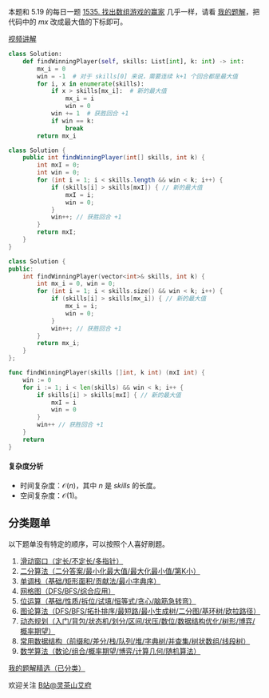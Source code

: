 本题和 5.19 的每日一题 [1535. 找出数组游戏的赢家](https://leetcode.cn/problems/find-the-winner-of-an-array-game/) 几乎一样，请看 [我的题解](https://leetcode.cn/problems/find-the-winner-of-an-array-game/solution/mo-ni-fu-ruo-gan-jin-jie-wen-ti-pythonja-zx17/)，把代码中的 $\textit{mx}$ 改成最大值的下标即可。

[视频讲解](https://www.bilibili.com/video/BV1Tx4y1b7wk/)

```py [sol-Python3]
class Solution:
    def findWinningPlayer(self, skills: List[int], k: int) -> int:
        mx_i = 0
        win = -1  # 对于 skills[0] 来说，需要连续 k+1 个回合都是最大值
        for i, x in enumerate(skills):
            if x > skills[mx_i]:  # 新的最大值
                mx_i = i
                win = 0
            win += 1  # 获胜回合 +1
            if win == k:
                break
        return mx_i
```

```java [sol-Java]
class Solution {
    public int findWinningPlayer(int[] skills, int k) {
        int mxI = 0;
        int win = 0;
        for (int i = 1; i < skills.length && win < k; i++) {
            if (skills[i] > skills[mxI]) { // 新的最大值
                mxI = i;
                win = 0;
            }
            win++; // 获胜回合 +1
        }
        return mxI;
    }
}
```

```cpp [sol-C++]
class Solution {
public:
    int findWinningPlayer(vector<int>& skills, int k) {
        int mx_i = 0, win = 0;
        for (int i = 1; i < skills.size() && win < k; i++) {
            if (skills[i] > skills[mx_i]) { // 新的最大值
                mx_i = i;
                win = 0;
            }
            win++; // 获胜回合 +1
        }
        return mx_i;
    }
};
```

```go [sol-Go]
func findWinningPlayer(skills []int, k int) (mxI int) {
	win := 0
	for i := 1; i < len(skills) && win < k; i++ {
		if skills[i] > skills[mxI] { // 新的最大值
			mxI = i
			win = 0
		}
		win++ // 获胜回合 +1
	}
	return
}
```

#### 复杂度分析

- 时间复杂度：$\mathcal{O}(n)$，其中 $n$ 是 $\textit{skills}$ 的长度。
- 空间复杂度：$\mathcal{O}(1)$。

## 分类题单

以下题单没有特定的顺序，可以按照个人喜好刷题。

1. [滑动窗口（定长/不定长/多指针）](https://leetcode.cn/circle/discuss/0viNMK/)
2. [二分算法（二分答案/最小化最大值/最大化最小值/第K小）](https://leetcode.cn/circle/discuss/SqopEo/)
3. [单调栈（基础/矩形面积/贡献法/最小字典序）](https://leetcode.cn/circle/discuss/9oZFK9/)
4. [网格图（DFS/BFS/综合应用）](https://leetcode.cn/circle/discuss/YiXPXW/)
5. [位运算（基础/性质/拆位/试填/恒等式/贪心/脑筋急转弯）](https://leetcode.cn/circle/discuss/dHn9Vk/)
6. [图论算法（DFS/BFS/拓扑排序/最短路/最小生成树/二分图/基环树/欧拉路径）](https://leetcode.cn/circle/discuss/01LUak/)
7. [动态规划（入门/背包/状态机/划分/区间/状压/数位/数据结构优化/树形/博弈/概率期望）](https://leetcode.cn/circle/discuss/tXLS3i/)
8. [常用数据结构（前缀和/差分/栈/队列/堆/字典树/并查集/树状数组/线段树）](https://leetcode.cn/circle/discuss/mOr1u6/)
9. [数学算法（数论/组合/概率期望/博弈/计算几何/随机算法）](https://leetcode.cn/circle/discuss/IYT3ss/)

[我的题解精选（已分类）](https://github.com/EndlessCheng/codeforces-go/blob/master/leetcode/SOLUTIONS.md)

欢迎关注 [B站@灵茶山艾府](https://space.bilibili.com/206214)
